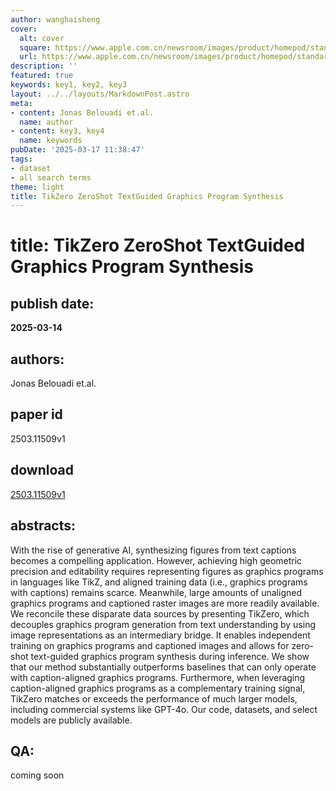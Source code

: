 ```yaml
---
author: wanghaisheng
cover:
  alt: cover
  square: https://www.apple.com.cn/newsroom/images/product/homepod/standard/Apple-HomePod-hero-230118_big.jpg.large_2x.jpg
  url: https://www.apple.com.cn/newsroom/images/product/homepod/standard/Apple-HomePod-hero-230118_big.jpg.large_2x.jpg
description: ''
featured: true
keywords: key1, key2, key3
layout: ../../layouts/MarkdownPost.astro
meta:
- content: Jonas Belouadi et.al.
  name: author
- content: key3, key4
  name: keywords
pubDate: '2025-03-17 11:38:47'
tags:
- dataset
- all search terms
theme: light
title: TikZero ZeroShot TextGuided Graphics Program Synthesis
---
```


# title: TikZero ZeroShot TextGuided Graphics Program Synthesis 
## publish date: 
**2025-03-14** 
## authors: 
  Jonas Belouadi et.al. 
## paper id
2503.11509v1
## download
[2503.11509v1](http://arxiv.org/abs/2503.11509v1)
## abstracts:
With the rise of generative AI, synthesizing figures from text captions becomes a compelling application. However, achieving high geometric precision and editability requires representing figures as graphics programs in languages like TikZ, and aligned training data (i.e., graphics programs with captions) remains scarce. Meanwhile, large amounts of unaligned graphics programs and captioned raster images are more readily available. We reconcile these disparate data sources by presenting TikZero, which decouples graphics program generation from text understanding by using image representations as an intermediary bridge. It enables independent training on graphics programs and captioned images and allows for zero-shot text-guided graphics program synthesis during inference. We show that our method substantially outperforms baselines that can only operate with caption-aligned graphics programs. Furthermore, when leveraging caption-aligned graphics programs as a complementary training signal, TikZero matches or exceeds the performance of much larger models, including commercial systems like GPT-4o. Our code, datasets, and select models are publicly available.
## QA:
coming soon
